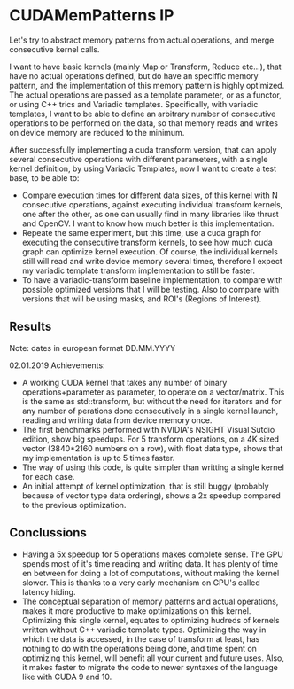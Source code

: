 # CUDAMemPatterns IP 
Let's try to abstract memory patterns from actual operations, and merge consecutive kernel calls.

I want to have basic kernels (mainly Map or Transform, Reduce etc...), that have no actual operations defined, but do have an speciffic memory pattern, and the implementation of this memory pattern is highly optimized. The actual operations are passed as a template parameter, or as a functor, or using C++ trics and Variadic templates. Specifically, with variadic templates, I want to be able to define an arbitrary number of consecutive operations to be performed on the data, so that memory reads and writes on device memory are reduced to the minimum.

After successfully implementing a cuda transform version, that can apply several consecutive operations with different parameters, with a single kernel definition, by using Variadic Templates, now I want to create a test base, to be able to:

- Compare execution times for different data sizes, of this kernel with N consecutive operations, against executing individual transform kernels, one after the other, as one can usually find in many libraries like thrust and OpenCV. I want to know how much better is this implementation.
- Repeate the same experiment, but this time, use a cuda graph for executing the consecutive transform kernels, to see how much cuda graph can optimize kernel execution. Of course, the individual kernels still will read and write device memory several times, therefore I expect my variadic template transform implementation to still be faster.
- To have a variadic-transform baseline implementation, to compare with possible optimized versions that I will be testing. Also to compare with versions that will be using masks, and ROI's (Regions of Interest).

## Results

Note: dates in european format DD.MM.YYYY

02.01.2019 Achievements:
- A working CUDA kernel that takes any number of binary operations+parameter as parameter, to operate on a vector/matrix. This is the same as std::transform, but without the need for iterators and for any number of perations done consecutively in a single kernel launch, reading and writing data from device memory once.
- The first benchmarks performed with NVIDIA's NSIGHT Visual Sutdio edition, show big speedups. For 5 transform operations, on a 4K sized vector (3840*2160 numbers on a row), with float data type, shows that my implementation is up to 5 times faster.
- The way of using this code, is quite simpler than writting a single kernel for each case.
- An initial attempt of kernel optimization, that is still buggy (probably because of vector type data ordering), shows a 2x speedup compared to the previous optimization.

## Conclussions
- Having a 5x speedup for 5 operations makes complete sense. The GPU spends most of it's time reading and writing data. It has plenty of time en between for doing a lot of computations, without making the kernel slower. This is thanks to a very early mechanism on GPU's called latency hiding.
- The conceptual separation of memory patterns and actual operations, makes it more productive to make optimizations on this kernel. Optimizing this single kernel, equates to optimizing hudreds of kernels written without C++ variadic template types. Optimizing the way in which the data is accessed, in the case of transform at least, has nothing to do with the operations being done, and time spent on optimizing this kernel, will benefit all your current and future uses. Also, it makes faster to migrate the code to newer syntaxes of the language like with CUDA 9 and 10.
